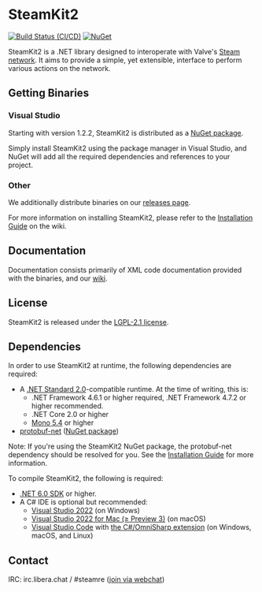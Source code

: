 # SteamKit2
[![Build Status (CI/CD)](https://github.com/SteamRE/SteamKit/workflows/CI/CD/badge.svg?branch=master&event=push)](https://github.com/SteamRE/SteamKit/actions?query=workflow%3ACI%2FCD)
[![NuGet](https://img.shields.io/nuget/v/SteamKit2.svg)](https://www.nuget.org/packages/SteamKit2/)


SteamKit2 is a .NET library designed to interoperate with Valve's [Steam network](http://store.steampowered.com/about). It aims to provide a simple, yet extensible, interface to perform various actions on the network.


## Getting Binaries


### Visual Studio

Starting with version 1.2.2, SteamKit2 is distributed as a [NuGet package](http://nuget.org/packages/steamkit2).

Simply install SteamKit2 using the package manager in Visual Studio, and NuGet will add all the required dependencies and references to your project.  
  
### Other

We additionally distribute binaries on our [releases page](https://github.com/SteamRE/SteamKit/releases).

For more information on installing SteamKit2, please refer to the [Installation Guide](https://github.com/SteamRE/SteamKit/wiki/Installation) on the wiki.


## Documentation

Documentation consists primarily of XML code documentation provided with the binaries, and our [wiki](https://github.com/SteamRE/SteamKit/wiki).


## License

SteamKit2 is released under the [LGPL-2.1 license](http://www.tldrlegal.com/license/gnu-lesser-general-public-license-v2.1-%28lgpl-2.1%29).


## Dependencies

In order to use SteamKit2 at runtime, the following dependencies are required:

  - A [.NET Standard 2.0](https://github.com/dotnet/standard/blob/master/docs/versions.md)-compatible runtime. At the time of writing, this is:
      - .NET Framework 4.6.1 or higher required, .NET Framework 4.7.2 or higher recommended.
      - .NET Core 2.0 or higher
      - [Mono 5.4](http://mono-project.com) or higher
  - [protobuf-net](http://code.google.com/p/protobuf-net/) ([NuGet package](http://nuget.org/packages/protobuf-net))

Note: If you're using the SteamKit2 NuGet package, the protobuf-net dependency should be resolved for you. See the [Installation Guide](https://github.com/SteamRE/SteamKit/wiki/Installation) for more information.


To compile SteamKit2, the following is required:

  - [.NET 6.0 SDK](https://dot.net/) or higher.
  - A C# IDE is optional but recommended:
      - [Visual Studio 2022](https://www.visualstudio.com/vs/whatsnew/) (on Windows)
      - [Visual Studio 2022 for Mac (≥ Preview 3)](https://www.visualstudio.com/vs/visual-studio-mac/) (on macOS)
      - [Visual Studio Code](https://code.visualstudio.com) with [the C#/OmniSharp extension](https://marketplace.visualstudio.com/items?itemName=ms-dotnettools.csharp) (on Windows, macOS, and Linux)


## Contact

IRC: irc.libera.chat / #steamre ([join via webchat](https://web.libera.chat/#steamre))

